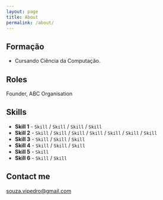```yaml
---
layout: page
title: About
permalink: /about/
---
```




## Formação

* Cursando Ciência da Computação.


## Roles

Founder, ABC Organisation

## Skills

* **Skill 1** - `Skill` / `Skill` / `Skill` / `Skill`
* **Skill 2** - `Skill` / `Skill` / `Skill` / `Skill` / `Skill` / `Skill` / `Skill`
* **Skill 3** - `Skill` / `Skill` / `Skill`
* **Skill 4** - `Skill` / `Skill` / `Skill` 
* **Skill 5** - `Skill`
* **Skill 6** - `Skill` / `Skill` 
    

## Contact me

[souza.vipedro@gmail.com](mailto:agarwal.akshay.akshay8@gmail.com)